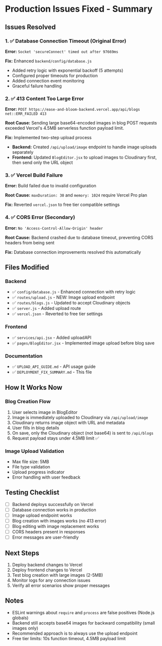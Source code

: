 # Production Issues Fixed - Summary

## Issues Resolved

### 1. ✅ Database Connection Timeout (Original Error)
**Error:** `Socket 'secureConnect' timed out after 97669ms`

**Fix:** Enhanced `backend/config/database.js`
- Added retry logic with exponential backoff (5 attempts)
- Configured proper timeouts for production
- Added connection event monitoring
- Graceful failure handling

### 2. ✅ 413 Content Too Large Error
**Error:** `POST https://ease-and-bloom-backend.vercel.app/api/blogs net::ERR_FAILED 413`

**Root Cause:** Sending large base64-encoded images in blog POST requests exceeded Vercel's 4.5MB serverless function payload limit.

**Fix:** Implemented two-step upload process
- **Backend:** Created `/api/upload/image` endpoint to handle image uploads separately
- **Frontend:** Updated `BlogEditor.jsx` to upload images to Cloudinary first, then send only the URL object

### 3. ✅ Vercel Build Failure
**Error:** Build failed due to invalid configuration

**Root Cause:** `maxDuration: 30` and `memory: 1024` require Vercel Pro plan

**Fix:** Reverted `vercel.json` to free tier compatible settings

### 4. ✅ CORS Error (Secondary)
**Error:** `No 'Access-Control-Allow-Origin' header`

**Root Cause:** Backend crashed due to database timeout, preventing CORS headers from being sent

**Fix:** Database connection improvements resolved this automatically

## Files Modified

### Backend
- ✅ `config/database.js` - Enhanced connection with retry logic
- ✅ `routes/upload.js` - NEW: Image upload endpoint
- ✅ `routes/blogs.js` - Updated to accept Cloudinary objects
- ✅ `server.js` - Added upload route
- ✅ `vercel.json` - Reverted to free tier settings

### Frontend
- ✅ `services/api.jsx` - Added uploadAPI
- ✅ `pages/BlogEditor.jsx` - Implemented image upload before blog save

### Documentation
- ✅ `UPLOAD_API_GUIDE.md` - API usage guide
- ✅ `DEPLOYMENT_FIX_SUMMARY.md` - This file

## How It Works Now

### Blog Creation Flow
1. User selects image in BlogEditor
2. Image is immediately uploaded to Cloudinary via `/api/upload/image`
3. Cloudinary returns image object with URL and metadata
4. User fills in blog details
5. On save, only the Cloudinary object (not base64) is sent to `/api/blogs`
6. Request payload stays under 4.5MB limit ✅

### Image Upload Validation
- Max file size: 5MB
- File type validation
- Upload progress indicator
- Error handling with user feedback

## Testing Checklist

- [ ] Backend deploys successfully on Vercel
- [ ] Database connection works in production
- [ ] Image upload endpoint works
- [ ] Blog creation with images works (no 413 error)
- [ ] Blog editing with image replacement works
- [ ] CORS headers present in responses
- [ ] Error messages are user-friendly

## Next Steps

1. Deploy backend changes to Vercel
2. Deploy frontend changes to Vercel
3. Test blog creation with large images (2-5MB)
4. Monitor logs for any connection issues
5. Verify all error scenarios show proper messages

## Notes

- ESLint warnings about `require` and `process` are false positives (Node.js globals)
- Backend still accepts base64 images for backward compatibility (small images only)
- Recommended approach is to always use the upload endpoint
- Free tier limits: 10s function timeout, 4.5MB payload limit
